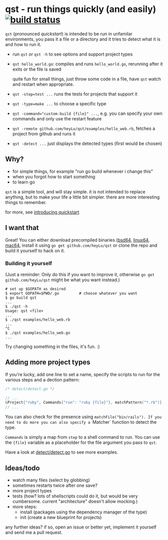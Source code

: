 # qst - run things quickly (and easily) [![build status](https://travis-ci.org/heyLu/qst.svg?branch=master)](https://travis-ci.org/heyLu/qst)

`qst` (pronounced *quickstart*) is intended to be run in unfamilar
environments, you pass it a file or a directory and it tries to detect
what it is and how to run it.

- run `qst` or `qst -h` to see options and support project types
- `qst hello_world.go`: compiles and runs `hello_world.go`, rerunning
	after it exits or the file is saved

	quite fun for small things, just throw some code in a file, have `qst`
	watch and restart when appropriate.
- `qst -step=test ...` runs the tests for projects that support it
- `qst -type=make ...` to choose a specific type
- `qst -command="custom-build {file}" ...`, e.g. you can specify your own
	commands and only use the restart feature
- `qst -remote github.com/heyLu/qst/examples/hello_web.rb`, fetches a project
	from github and runs it
- `qst -detect ...` just displays the detected types (first would be chosen)

## Why?

- for simple things, for example "run go build whenever i change this"
- when you forgot how to start something
- to learn go

`qst` is a simple tool, and will stay simple. it is not intended to replace
anything, but to make your life a little bit simpler. there are more interesting
things to remember.

for more, see [introducing quickstart](https://github.com/heyLu/w/blob/master/introducing-quickstart.md)

## I want that

Great! You can either download precompiled binaries ([bsd64][], [linux64][], [mac64][],
install it using `go get github.com/heyLu/qst` or clone the repo and build
it yourself to hack on it.

[bsd64]: https://github.com/heyLu/qst/releases/download/v0.1.0/qst-freebsd-amd64
[linux64]: https://github.com/heyLu/qst/releases/download/v0.1.0/qst-linux-amd64
[mac64]: https://github.com/heyLu/qst/releases/download/v0.1.0/qst-darwin-amd64

### Building it yourself

(Just a reminder: Only do this if you want to improve it, otherwise
`go get github.com/heyLu/qst` might be what you want instead.)

	# set up $GOPATH as desired
	$ export GOPATH=$PWD/.go         # choose whatever you want
	$ go build qst
	...
	$ ./qst -h
	Usage: qst <file>
	...
	$ ./qst examples/hello_web.rb
	...
	^C
	$ ./qst examples/hello_web.go
	...

Try changing something in the files, it's fun. :)

## Adding more project types

If you're lucky, add one line to set a name, specify the scripts to run
for the various steps and a dection pattern:

```go
/* detect/detect.go */

// ...
&Project{"ruby", Commands{"run": "ruby {file}"}, matchPattern("*.rb")},
// ...
```

You can also check for the presence using `matchFile("bin/rails"). If
you need to do more you can also specify a `Matcher` function to detect
the type.

`Commands` is simply a map from `step` to a shell command to run. You can
use the `{file}` variable as a placeholder for the file argument you pass
to `qst`.

Have a look at [detect/detect.go](detect/detect.go) to see more examples.

## Ideas/todo

- watch many files (select by globbing)
- sometimes restarts twice after one save?
- more project types
- tests (how? lots of shellscripts could do it, but would be very
	cumbersome. current "architecture" doesn't allow mocking.)
- more steps:
	* install (packages using the dependency manager of the type)
	* init (create a new blueprint for projects)

any further ideas? if so, open an issue or better yet, implement it yourself
and send me a pull request.